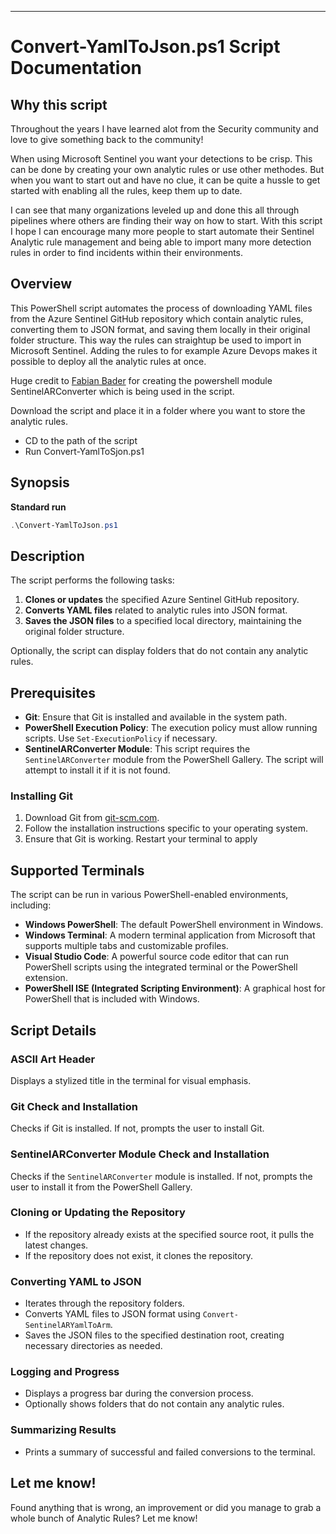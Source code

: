 
---

# Convert-YamlToJson.ps1 Script Documentation

## Why this script

Throughout the years I have learned alot from the Security community and love to give something back to the community!

When using Microsoft Sentinel you want your detections to be crisp. This can be done by creating your own analytic rules or use other methodes. 
But when you want to start out and have no clue, it can be quite a hussle to get started with enabling all the rules, keep them up to date.

I can see that many organizations leveled up and done this all through pipelines where others are finding their way on how to start. 
With this script I hope I can encourage many more people to start automate their Sentinel Analytic rule management and being able to import many more detection rules in order to find incidents within their environments.

## Overview

This PowerShell script automates the process of downloading YAML files from the Azure Sentinel GitHub repository which contain analytic rules, converting them to JSON format, and saving them locally in their original folder structure. This way the rules can straightup be used to import in Microsoft Sentinel.
Adding the rules to for example Azure Devops makes it possible to deploy all the analytic rules at once.

Huge credit to [Fabian Bader](https://github.com/f-bader) for creating the powershell module SentinelARConverter which is being used in the script.

Download the script and place it in a folder where you want to store the analytic rules. 

- CD to the path of the script
- Run Convert-YamlToSjon.ps1

## Synopsis

**Standard run**
```powershell
.\Convert-YamlToJson.ps1
```
## Description

The script performs the following tasks:

1. **Clones or updates** the specified Azure Sentinel GitHub repository.
2. **Converts YAML files** related to analytic rules into JSON format.
3. **Saves the JSON files** to a specified local directory, maintaining the original folder structure.

Optionally, the script can display folders that do not contain any analytic rules.

## Prerequisites

- **Git**: Ensure that Git is installed and available in the system path.
- **PowerShell Execution Policy**: The execution policy must allow running scripts. Use `Set-ExecutionPolicy` if necessary.
- **SentinelARConverter Module**: This script requires the `SentinelARConverter` module from the PowerShell Gallery. The script will attempt to install it if it is not found.

### Installing Git

1. Download Git from [git-scm.com](https://git-scm.com/).
2. Follow the installation instructions specific to your operating system.
3. Ensure that Git is working. Restart your terminal to apply


## Supported Terminals

The script can be run in various PowerShell-enabled environments, including:

- **Windows PowerShell**: The default PowerShell environment in Windows.
- **Windows Terminal**: A modern terminal application from Microsoft that supports multiple tabs and customizable profiles.
- **Visual Studio Code**: A powerful source code editor that can run PowerShell scripts using the integrated terminal or the PowerShell extension.
- **PowerShell ISE (Integrated Scripting Environment)**: A graphical host for PowerShell that is included with Windows.

## Script Details

### ASCII Art Header

Displays a stylized title in the terminal for visual emphasis.

### Git Check and Installation

Checks if Git is installed. If not, prompts the user to install Git.

### SentinelARConverter Module Check and Installation

Checks if the `SentinelARConverter` module is installed. If not, prompts the user to install it from the PowerShell Gallery.

### Cloning or Updating the Repository

- If the repository already exists at the specified source root, it pulls the latest changes.
- If the repository does not exist, it clones the repository.

### Converting YAML to JSON

- Iterates through the repository folders.
- Converts YAML files to JSON format using `Convert-SentinelARYamlToArm`.
- Saves the JSON files to the specified destination root, creating necessary directories as needed.

### Logging and Progress

- Displays a progress bar during the conversion process.
- Optionally shows folders that do not contain any analytic rules.

### Summarizing Results

- Prints a summary of successful and failed conversions to the terminal.

## Let me know!

Found anything that is wrong, an improvement or did you manage to grab a whole bunch of Analytic Rules? Let me know!


